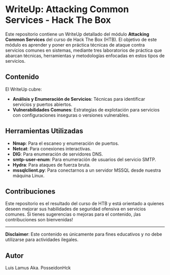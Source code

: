 # WriteUp: Attacking Common Services - Hack The Box

Este repositorio contiene un WriteUp detallado del módulo **Attacking Common Services** del curso de Hack The Box (HTB). El objetivo de este módulo es aprender y poner en práctica técnicas de ataque contra servicios comunes en sistemas, mediante tres laboratorios de práctica que abarcan técnicas, herramientas y metodologías enfocadas en estos tipos de servicios.

## Contenido

El WriteUp cubre:
- **Análisis y Enumeración de Servicios**: Técnicas para identificar servicios y puertos abiertos.
- **Vulnerabilidades Comunes**: Estrategias de explotación para servicios con configuraciones inseguras o versiones vulnerables.

## Herramientas Utilizadas

- **Nmap**: Para el escaneo y enumeración de puertos.
- **Netcat**: Para conexiones interactivas.
- **DIG**: Para enumeración de servidores DNS.
- **smtp-user-enum**: Para enumeración de usuarios del servicio SMTP.
- **Hydra**: Para ataques de fuerza bruta.
- **mssqlclient.py**: Para conectarnos a un servidor MSSQL desde nuestra máquina Linux.
  
## Contribuciones

Este repositorio es el resultado del curso de HTB y está orientado a quienes deseen mejorar sus habilidades de seguridad ofensiva en servicios comunes. Si tienes sugerencias o mejoras para el contenido, ¡las contribuciones son bienvenidas!

---

**Disclaimer**: Este contenido es únicamente para fines educativos y no debe utilizarse para actividades ilegales.

## Autor

Luis Lamus Aka. PosseidonHck
